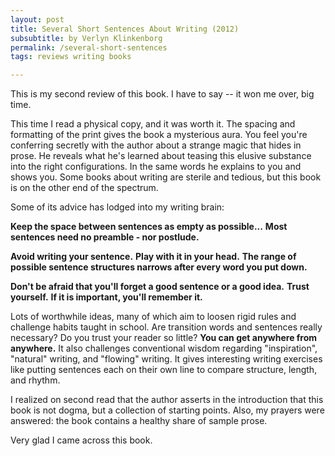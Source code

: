 ```yaml
---
layout: post
title: Several Short Sentences About Writing (2012)
subsubtitle: by Verlyn Klinkenborg
permalink: /several-short-sentences
tags: reviews writing books

---
```


This is my second review of this book.
I have to say -- it won me over, big time.
<!--more-->
This time I read a physical copy, and it was worth it.
The spacing and formatting of the print gives the book a mysterious aura.
You feel you're conferring secretly with the author about a strange magic that hides in prose.
He reveals what he's learned about teasing this elusive substance into the right configurations.
In the same words he explains to you and shows you.
Some books about writing are sterile and tedious, but this book is on the other end of the spectrum.

Some of its advice has lodged into my writing brain:

__Keep the space between sentences as empty as possible...__
__Most sentences need no preamble - nor postlude.__

__Avoid writing your sentence.__
__Play with it in your head.__
__The range of possible sentence structures narrows after every word you put down.__

__Don't be afraid that you'll forget a good sentence or a good idea.__
__Trust yourself.__
__If it is important, you'll remember it.__

Lots of worthwhile ideas, many of which aim to loosen rigid rules and challenge habits taught in school.
Are transition words and sentences really necessary?
Do you trust your reader so little?
__You can get anywhere from anywhere.__
It also challenges conventional wisdom regarding "inspiration", "natural" writing, and "flowing" writing.
It gives interesting writing exercises like putting sentences each on their own line to compare structure, length, and rhythm.

I realized on second read that the author asserts in the introduction that this book is not dogma, but a collection of starting points.
Also, my prayers were answered: the book contains a healthy share of sample prose.

Very glad I came across this book.
